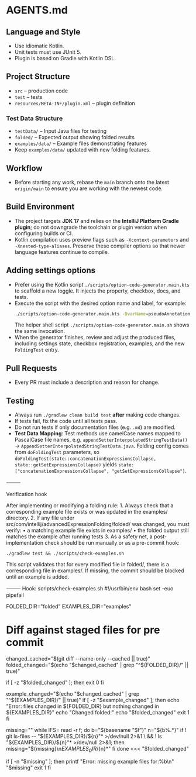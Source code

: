 # AGENTS.md

## Language and Style
- Use idiomatic Kotlin.
- Unit tests must use JUnit 5.
- Plugin is based on Gradle with Kotlin DSL.

## Project Structure
- `src` – production code
- `test` – tests
- `resources/META-INF/plugin.xml` – plugin definition

### Test Data Structure

- `testData/` – Input Java files for testing
- `folded/` – Expected output showing folded results
- `examples/data/` – Example files demonstrating features
- Keep `examples/data/` updated with new folding features.

## Workflow
- Before starting any work, rebase the `main` branch onto the latest `origin/main` to ensure you are working with the newest code.

## Build Environment
- The project targets **JDK 17** and relies on the **IntelliJ Platform Gradle plugin**; do not downgrade the toolchain or plugin version when configuring builds or CI.
- Kotlin compilation uses preview flags such as `-Xcontext-parameters` and `-Xnested-type-aliases`. Preserve these compiler options so that newer language features continue to compile.

## Adding settings options
- Prefer using the Kotlin script `./scripts/option-code-generator.main.kts` to scaffold a new toggle. It injects the property, checkbox, docs, and tests.
- Execute the script with the desired option name and label, for example:
  ```bash
  ./scripts/option-code-generator.main.kts -DvarName=pseudoAnnotationsMain -DvarText="Pseudo-annotations: @Main"
  ```
  The helper shell script `./scripts/option-code-generator.main.sh` shows the same invocation.
- When the generator finishes, review and adjust the produced files, including settings state, checkbox registration, examples, and the new `FoldingTest` entry.

## Pull Requests
- Every PR must include a description and reason for change.

## Testing
- Always run `./gradlew clean build test` **after** making code changes.
- If tests fail, fix the code until all tests pass.
- Do not run tests if only documentation files (e.g. `.md`) are modified.
- **Test Data Mapping**: Test methods use camelCase names mapped to PascalCase file names, e.g.
  `appendSetterInterpolatedStringTestData()` → `AppendSetterInterpolatedStringTestData.java`. Folding
  config comes from `doFoldingTest` parameters, so `doFoldingTest(state::concatenationExpressionsCollapse,
  state::getSetExpressionsCollapse)` yields `state: ["concatenationExpressionsCollapse", "getSetExpressionsCollapse"]`.

⸻

Verification hook

After implementing or modifying a folding rule:
    1. Always check that a corresponding example file exists or was updated in the examples/ directory.
    2. If any file under src/com/intellij/advancedExpressionFolding/folded/ was changed, you must verify:
        • a matching example file exists in examples/
        • the folded output still matches the example after running tests
    3. As a safety net, a post-implementation check should be run manually or as a pre-commit hook:

```
./gradlew test && ./scripts/check-examples.sh
```

This script validates that for every modified file in folded/, there is a corresponding file in examples/.
If missing, the commit should be blocked until an example is added.

⸻
Hook: scripts/check-examples.sh
#!/usr/bin/env bash
set -euo pipefail

FOLDED_DIR="folded"
EXAMPLES_DIR="examples"

# Diff against staged files for pre commit
changed_cached="$(git diff --name-only --cached || true)"
folded_changed="$(echo "$changed_cached" | grep "^${FOLDED_DIR}/" || true)"

if [ -z "$folded_changed" ]; then
  exit 0
fi

example_changed="$(echo "$changed_cached" | grep "^${EXAMPLES_DIR}/" || true)"
if [ -z "$example_changed" ]; then
  echo "Error: files changed in ${FOLDED_DIR} but nothing changed in ${EXAMPLES_DIR}"
  echo "Changed folded:"
  echo "$folded_changed"
  exit 1
fi

missing=""
while IFS= read -r f; do
  b="$(basename "$f")"
  n="${b%.*}"
  if ! git ls-files -- "${EXAMPLES_DIR}/${n}"* >/dev/null 2>&1 \
     && ! ls "${EXAMPLES_DIR}/${n}"* >/dev/null 2>&1; then
    missing="${missing}\n${EXAMPLES_DIR}/${n}*"
  fi
done <<< "$folded_changed"

if [ -n "$missing" ]; then
  printf "Error: missing example files for:%b\n" "$missing"
  exit 1
fi
